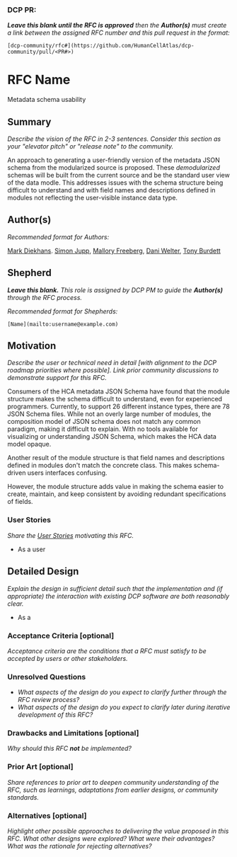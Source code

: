 ### DCP PR:

***Leave this blank until the RFC is approved** then the **Author(s)** must create a link between the assigned RFC number and this pull request in the format:*

`[dcp-community/rfc#](https://github.com/HumanCellAtlas/dcp-community/pull/<PR#>)`

# RFC Name

Metadata schema usability

## Summary

*Describe the vision of the RFC in 2-3 sentences. Consider this section as your "elevator pitch" or "release note" to the community.*

An approach to generating a user-friendly version of the metadata JSON schema from the modularized source is proposed.  These *demodularized* schemas will be built from the current source and be the standard user view of the data modle.   This addresses issues with the schema structure being difficult to understand and with field names and descriptions defined in modules not reflecting the user-visible instance data type.

## Author(s)

*Recommended format for Authors:*

 [Mark Diekhans](mailto:markd@ucsc.edu).
 [Simon Jupp](mailto:jupp@ebi.ac.uk),
 [Mallory Freeberg](mailto:mfreeberg@ebi.ac.uk),
 [Dani Welter](mailto:dwelter@ebi.ac.uk),
 [Tony Burdett](mailto:tburdett@ebi.ac.uk)

## Shepherd
***Leave this blank.** This role is assigned by DCP PM to guide the **Author(s)** through the RFC process.*

*Recommended format for Shepherds:*
 
 `[Name](mailto:username@example.com)`

## Motivation

*Describe the user or technical need in detail [with alignment to the DCP roadmap priorities where possible]. Link prior community discussions to demonstrate support for this RFC.*

Consumers of the HCA metadata JSON Schema have found that the module structure makes the schema difficult to understand, even for experienced programmers. Currently, to support 26 different instance types, there are 78 JSON Schema files.  While not an overly large number of modules, the composition model of JSON schema does not match any common paradigm, making it difficult to explain.  With no tools available for visualizing or understanding JSON Schema, which makes the HCA data model opaque.

Another result of the module structure is that field names and descriptions defined in modules don't match the concrete class.  This makes schema-driven users interfaces confusing.

However, the module structure adds value in making the schema easier to create, maintain, and keep consistent by avoiding redundant specifications of fields. 


### User Stories

*Share the [User Stories](https://www.mountaingoatsoftware.com/agile/user-stories) motivating this RFC.*

* As a user

## Detailed Design

*Explain the design in sufficient detail such that the implementation and (if appropriate) the interaction with existing DCP software are both reasonably clear.*


* As a 


### Acceptance Criteria [optional]

*Acceptance criteria are the conditions that a RFC must satisfy to be accepted by users or other stakeholders.* 

### Unresolved Questions

- *What aspects of the design do you expect to clarify further through the RFC review process?*
- *What aspects of the design do you expect to clarify later during iterative development of this RFC?*

### Drawbacks and Limitations [optional]

*Why should this RFC **not** be implemented?*

### Prior Art [optional]

*Share references to prior art to deepen community understanding of the RFC, such as learnings, adaptations from earlier designs, or community standards.*

### Alternatives [optional]

*Highlight other possible approaches to delivering the value proposed in this RFC. 
What other designs were explored? What were their advantages? What was the rationale for rejecting alternatives?*

